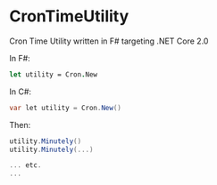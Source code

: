 # CronTimeUtility
Cron Time Utility written in F# targeting .NET Core 2.0

In F#:

```fsharp
let utility = Cron.New
```

In C#:
```csharp
var let utility = Cron.New()
```

Then:

```csharp
utility.Minutely()
utility.Minutely(...)

... etc.
...
